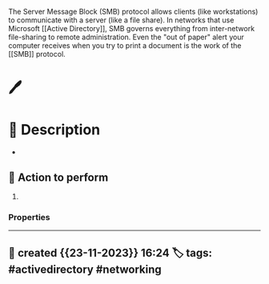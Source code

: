 
The Server Message Block (SMB) protocol allows clients (like workstations) to communicate with a server (like a file share). In networks that use Microsoft [[Active Directory]], SMB governs everything from inter-network file-sharing to remote administration. Even the "out of paper" alert your computer receives when you try to print a document is the work of the [[SMB]] protocol.



# 🖊️ 


# 📔 Description

- 

##  📗 Action to perform 

1. 


### Properties
---
📆 created   {{23-11-2023}} 16:24
🏷️ tags: #activedirectory #networking  
---

